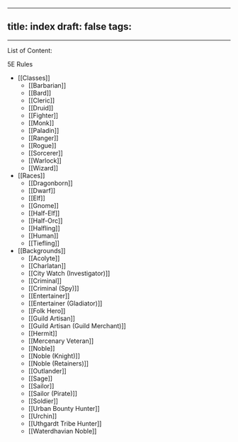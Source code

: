 
---
title: index
draft: false
tags:
  - 
---
List of Content:

5E Rules

- [[Classes]]
	- [[Barbarian]]
	- [[Bard]]
	- [[Cleric]]
	- [[Druid]]
	- [[Fighter]]
	- [[Monk]]
	- [[Paladin]]
	- [[Ranger]]
	- [[Rogue]]
	- [[Sorcerer]]
	- [[Warlock]]
	- [[Wizard]]
- [[Races]]
	- [[Dragonborn]]
	- [[Dwarf]]
	- [[Elf]]
	- [[Gnome]]
	- [[Half-Elf]]
	- [[Half-Orc]]
	- [[Halfling]]
	- [[Human]]
	- [[Tiefling]]
- [[Backgrounds]]
	- [[Acolyte]]
	- [[Charlatan]]
	- [[City Watch (Investigator)]]
	- [[Criminal]]
	- [[Criminal (Spy)]]
	- [[Entertainer]]
	- [[Entertainer (Gladiator)]]
	- [[Folk Hero]]
	- [[Guild Artisan]]
	- [[Guild Artisan (Guild Merchant)]]
	- [[Hermit]]
	- [[Mercenary Veteran]]
	- [[Noble]]
	- [[Noble (Knight)]]
	- [[Noble (Retainers)]]
	- [[Outlander]]
	- [[Sage]]
	- [[Sailor]]
	- [[Sailor (Pirate)]]
	- [[Soldier]]
	- [[Urban Bounty Hunter]]
	- [[Urchin]]
	- [[Uthgardt Tribe Hunter]]
	- [[Waterdhavian Noble]]
